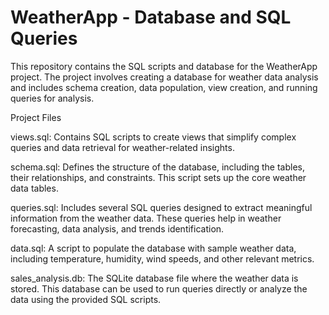 # WeatherApp - Database and SQL Queries

This repository contains the SQL scripts and database for the WeatherApp project. The project involves creating a database for weather data analysis and includes schema creation, data population, view creation, and running queries for analysis.

Project Files

views.sql: Contains SQL scripts to create views that simplify complex queries and data retrieval for weather-related insights.

schema.sql: Defines the structure of the database, including the tables, their relationships, and constraints. This script sets up the core weather data tables.

queries.sql: Includes several SQL queries designed to extract meaningful information from the weather data. These queries help in weather forecasting, data analysis, and trends identification.

data.sql: A script to populate the database with sample weather data, including temperature, humidity, wind speeds, and other relevant metrics.

sales_analysis.db: The SQLite database file where the weather data is stored. This database can be used to run queries directly or analyze the data using the provided SQL scripts.
